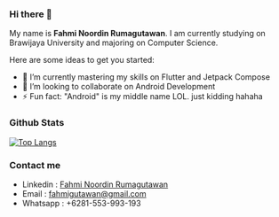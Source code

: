 
### Hi there 👋
My name is **Fahmi Noordin Rumagutawan**. I am currently studying on Brawijaya University and majoring on Computer Science.

Here are some ideas to get you started:

- 🌱 I’m currently mastering my skills on Flutter and Jetpack Compose
- 👯 I’m looking to collaborate on Android Development
- ⚡ Fun fact: "Android" is my middle name LOL. just kidding hahaha

### Github Stats
[![Top Langs](https://github-readme-stats.vercel.app/api/top-langs/?username=fahmirumagutawan&layout=compact)](https://github.com/fahmirumagutawan)

### Contact me

 - Linkedin : [Fahmi Noordin Rumagutawan](https://www.linkedin.com/in/fahmi-noordin-rumagutawan-0b506521b/)
 - Email : fahmigutawan@gmail.com
 - Whatsapp : +6281-553-993-193
